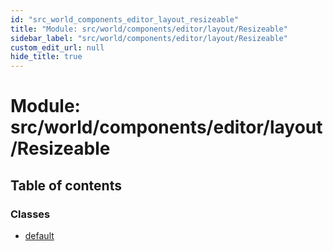 ```yaml
---
id: "src_world_components_editor_layout_resizeable"
title: "Module: src/world/components/editor/layout/Resizeable"
sidebar_label: "src/world/components/editor/layout/Resizeable"
custom_edit_url: null
hide_title: true
---
```


# Module: src/world/components/editor/layout/Resizeable

## Table of contents

### Classes

- [default](../classes/src_world_components_editor_layout_resizeable.default.md)
